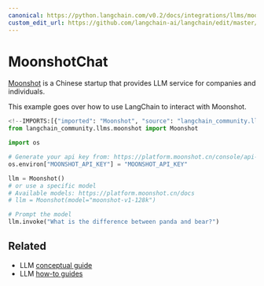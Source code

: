 ```yaml
---
canonical: https://python.langchain.com/v0.2/docs/integrations/llms/moonshot/
custom_edit_url: https://github.com/langchain-ai/langchain/edit/master/docs/docs/integrations/llms/moonshot.ipynb
---
```


# MoonshotChat

[Moonshot](https://platform.moonshot.cn/) is a Chinese startup that provides LLM service for companies and individuals.

This example goes over how to use LangChain to interact with Moonshot.


```python
<!--IMPORTS:[{"imported": "Moonshot", "source": "langchain_community.llms.moonshot", "docs": "https://api.python.langchain.com/en/latest/llms/langchain_community.llms.moonshot.Moonshot.html", "title": "MoonshotChat"}]-->
from langchain_community.llms.moonshot import Moonshot
```


```python
import os

# Generate your api key from: https://platform.moonshot.cn/console/api-keys
os.environ["MOONSHOT_API_KEY"] = "MOONSHOT_API_KEY"
```


```python
llm = Moonshot()
# or use a specific model
# Available models: https://platform.moonshot.cn/docs
# llm = Moonshot(model="moonshot-v1-128k")
```


```python
# Prompt the model
llm.invoke("What is the difference between panda and bear?")
```


## Related

- LLM [conceptual guide](/docs/concepts/#llms)
- LLM [how-to guides](/docs/how_to/#llms)